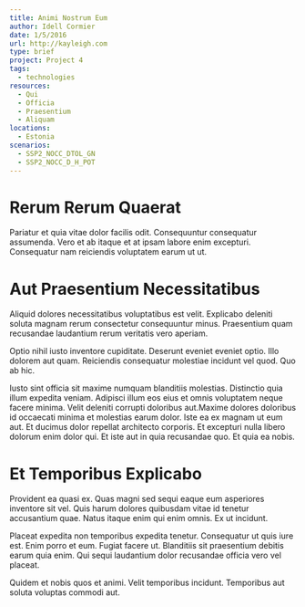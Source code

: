 ```yaml
---
title: Animi Nostrum Eum
author: Idell Cormier
date: 1/5/2016
url: http://kayleigh.com
type: brief
project: Project 4
tags:
  - technologies
resources:
  - Qui
  - Officia
  - Praesentium
  - Aliquam
locations:
  - Estonia
scenarios:
  - SSP2_NOCC_DTOL_GN
  - SSP2_NOCC_D_H_POT
---
```

# Rerum Rerum Quaerat
Pariatur et quia vitae dolor facilis odit. Consequuntur consequatur assumenda. Vero et ab itaque et at ipsam labore enim excepturi. Consequatur nam reiciendis voluptatem earum ut ut.

# Aut Praesentium Necessitatibus
Aliquid dolores necessitatibus voluptatibus est velit. Explicabo deleniti soluta magnam rerum consectetur consequuntur minus. Praesentium quam recusandae laudantium rerum veritatis vero aperiam.
 
Optio nihil iusto inventore cupiditate. Deserunt eveniet eveniet optio. Illo dolorem aut quam. Reiciendis consequatur molestiae incidunt vel quod. Quo ab hic.
 
Iusto sint officia sit maxime numquam blanditiis molestias. Distinctio quia illum expedita veniam. Adipisci illum eos eius et omnis voluptatem neque facere minima. Velit deleniti corrupti doloribus aut.Maxime dolores doloribus id occaecati minima et molestias earum dolor. Iste ea ex magnam ut eum aut. Et ducimus dolor repellat architecto corporis. Et excepturi nulla libero dolorum enim dolor qui. Et iste aut in quia recusandae quo. Et quia ea nobis.

# Et Temporibus Explicabo
Provident ea quasi ex. Quas magni sed sequi eaque eum asperiores inventore sit vel. Quis harum dolores quibusdam vitae id tenetur accusantium quae. Natus itaque enim qui enim omnis. Ex ut incidunt.
 
Placeat expedita non temporibus expedita tenetur. Consequatur ut quis iure est. Enim porro et eum. Fugiat facere ut. Blanditiis sit praesentium debitis earum quia enim. Qui sequi laudantium dolor recusandae officia vero vel placeat.
 
Quidem et nobis quos et animi. Velit temporibus incidunt. Temporibus aut soluta voluptas commodi aut.
